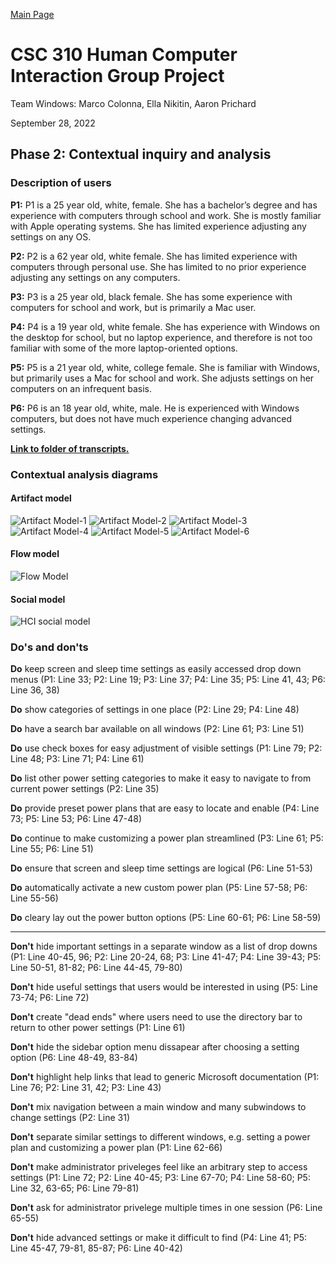 [Main Page](https://github.com/marco-colonna/csc-310-project)
# CSC 310 Human Computer Interaction Group Project

Team Windows: Marco Colonna, Ella Nikitin, Aaron Prichard

September 28, 2022

## Phase 2: Contextual inquiry and analysis

### Description of users

**P1:** P1 is a 25 year old, white, female. She has a bachelor’s degree and has experience with computers through school and work. She is mostly familiar with Apple operating systems. She has limited experience adjusting any settings on any OS.

**P2:** P2 is a 62 year old, white female. She has limited experience with computers through personal use. She has limited to no prior experience adjusting any settings on any computers.

**P3:** P3 is a 25 year old, black female. She has some experience with computers for school and work, but is primarily a Mac user.

**P4:** P4 is a 19 year old, white female. She has experience with Windows on the desktop for school, but no laptop experience, and therefore is not too familiar with some of the more laptop-oriented options.

**P5:** P5 is a 21 year old, white, college female. She is familiar with Windows, but primarily uses a Mac for school and work. She adjusts settings on her computers on an infrequent basis.

**P6:** P6 is an 18 year old, white, male. He is experienced with Windows computers, but does not have much experience changing advanced settings.

[**Link to folder of transcripts.**](Transcripts)

### Contextual analysis diagrams

#### Artifact model

![Artifact Model-1](https://user-images.githubusercontent.com/84739957/192847981-faa1ade1-afc6-4a5f-90f7-0fd85847ad01.jpg)
![Artifact Model-2](https://user-images.githubusercontent.com/84739957/192847988-6b15ab79-204a-48c1-9521-ca8cf58c5f20.jpg)
![Artifact Model-3](https://user-images.githubusercontent.com/84739957/192847998-1abde01c-d231-4741-87fc-21200187a0b1.jpg)
![Artifact Model-4](https://user-images.githubusercontent.com/84739957/192848004-23cbe2e6-16c4-4306-9d47-ecb667c481e5.jpg)
![Artifact Model-5](https://user-images.githubusercontent.com/84739957/192848016-61f1af9f-6e41-4b47-8f44-b25701f79314.jpg)
![Artifact Model-6](https://user-images.githubusercontent.com/84739957/192848028-d932a90b-1ecf-4a4a-b70e-807229c3fdb9.jpg)

#### Flow model

![Flow Model](https://user-images.githubusercontent.com/3681297/192921001-201dad69-fb30-4b03-b9bc-391873d439a2.png)


#### Social model

![HCI social model](https://user-images.githubusercontent.com/113215701/192908353-87db34b3-075a-47d4-9890-3bb0fcda7a52.png)

### Do's and don'ts

**Do** keep screen and sleep time settings as easily accessed drop down menus (P1: Line 33; P2: Line 19; P3: Line 37; P4: Line 35; P5: Line 41, 43; P6: Line 36, 38)

**Do** show categories of settings in one place (P2: Line 29; P4: Line 48)

**Do** have a search bar available on all windows (P2: Line 61; P3: Line 51)

**Do** use check boxes for easy adjustment of visible settings (P1: Line 79; P2: Line 48; P3: Line 71; P4: Line 61)

**Do** list other power setting categories to make it easy to navigate to from current power settings (P2: Line 35)

**Do** provide preset power plans that are easy to locate and enable (P4: Line 73; P5: Line 53; P6: Line 47-48)

**Do** continue to make customizing a power plan streamlined (P3: Line 61; P5: Line 55; P6: Line 51)

**Do** ensure that screen and sleep time settings are logical (P6: Line 51-53)

**Do** automatically activate a new custom power plan (P5: Line 57-58; P6: Line 55-56)

**Do** cleary lay out the power button options (P5: Line 60-61; P6: Line 58-59)

---

**Don't** hide important settings in a separate window as a list of drop downs (P1: Line 40-45, 96; P2: Line 20-24, 68; P3: Line 41-47; P4: Line 39-43; P5: Line 50-51, 81-82; P6: Line 44-45, 79-80)

**Don't** hide useful settings that users would be interested in using (P5: Line 73-74; P6: Line 72)

**Don't** create "dead ends" where users need to use the directory bar to return to other power settings (P1: Line 61)

**Don't** hide the sidebar option menu dissapear after choosing a setting option (P6: Line 48-49, 83-84)

**Don't** highlight help links that lead to generic Microsoft documentation (P1: Line 76; P2: Line 31, 42; P3: Line 43)

**Don't** mix navigation between a main window and many subwindows to change settings (P2: Line 31)

**Don't** separate similar settings to different windows, e.g. setting a power plan and customizing a power plan (P1: Line 62-66)

**Don't** make administrator priveleges feel like an arbitrary step to access settings (P1: Line 72; P2: Line 40-45; P3: Line 67-70; P4: Line 58-60; P5: Line 32, 63-65; P6: Line 79-81)

**Don't** ask for administrator privelege multiple times in one session (P6: Line 65-55)

**Don't** hide advanced settings or make it difficult to find (P4: Line 41; P5: Line 45-47, 79-81, 85-87; P6: Line 40-42)
